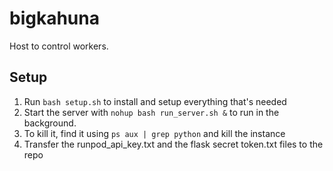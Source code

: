 # bigkahuna
Host to control workers.

## Setup
1. Run `bash setup.sh` to install and setup everything that's needed
2. Start the server with `nohup bash run_server.sh &` to run in the background.
3. To kill it, find it using `ps aux | grep python` and kill the instance
4. Transfer the runpod_api_key.txt and the flask secret token.txt files to the repo
